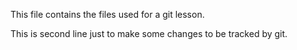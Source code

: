 This file contains the files used for a git lesson.

This is second line just to make some changes to be tracked by git.